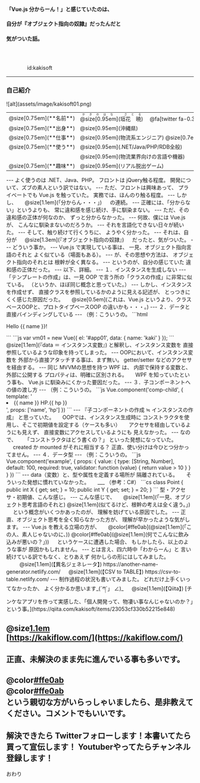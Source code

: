 #### 「Vue.js 分からーん！」と感じていたのは、
#### 自分が『オブジェクト指向の奴隷』だったんだと
#### 気がついた話。

　
　  
　  
　　　　id:kakisoft

---
### 自己紹介

<div class="left">
![alt](assets/image/kakisoft01.png)
</div>

<div class="right">
  <table style="white-space: nowrap;border-style: none;">
    <tr>
      <td>@size[0.75em](**名前**)</td>
      <td>
        <ruby>
        <rb>@size[0.95em](垣花　暁)</rb>
        <rp>（</rp>
        <rt>かきのはな　さとる</rt>
        <rp>）</rp>
        </ruby>
        　@fa[twitter fa-0.3x][@size[0.7em](kakisoft_tab)](https://twitter.com/kakisoft_tab)
      </td>
    </tr>
    <tr>
      <td>@size[0.75em](**出身**)</td>
      <td>@size[0.95em](沖縄県)</td>
    </tr>
    <tr>
      <td>@size[0.75em](**仕事**)</td>
      <td>@size[0.95em](物流系エンジニア) @size[0.7em](（フリーランス）)</td>
    </tr>
    <tr>
      <td>@size[0.75em](**使う**)</td>
      <td>@size[0.95em](.NET/Java/PHP/RDB全般)</td>
    </tr>
    <tr>
      <td>&nbsp;</td>
      <td>@size[0.95em](物流業界向けの言語や機器)</td>
    </tr>
    <tr>
      <td>@size[0.75em](**趣味**)</td>
      <td>@size[0.95em](リアル脱出ゲーム)</td>
    </tr>
  </table>
</div>
---
よく使うのは .NET、Java、PHP。  
フロントは jQuery触る程度。  
開発について、ズブの素人という訳ではない。
---
ただ、フロントは興味あって、  
プライベートでも Vue.js を触っていた。  
実務では、ほんのり触る程度。
---
しかし、  
　   
@size[1.1em](「分からん・・・」)  
　  
の連続。
---
正確には、「分からない」というよりも、  
常に違和感を感じ続け、手に馴染まない。
---
ただ、その違和感の正体が何なのか、  
ずっと分からなかった。
---
何故、僕には Vue.js が、  
こんなに馴染まないのだろうか。
---
それを言語化できない日々が続いた。
---
そして、触り続けて行くうちに、  
ようやく分かった。
---
それは、自分が  
　    
@size[1.3em](『オブジェクト指向の奴隷』)  
　   
だったと、気がついた。
---
どういう事か。
---
Vue.js で実現している事は、  
一見、オブジェクト指向言語のそれと   
よく似ている（場面もある）。
---
が、その思想や方法は、  
オブジェクト指向のそれとは  
根幹が全く異なる。
---
というのが、自分の感じていた  
違和感の正体だった。
---
以下、詳細。
---
１．インスタンスを生成しない
---
「テンプレートの作成」は、一見 OOP で言う所の「クラスの作成」に非常に似ている。  
（というか、ほぼ同じ概念と思っていた。）
---
しかし、インスタンスを作成せず、  
直接クラスを参照しているかのように見える記述が、  
とっつきにくく感じた原因だった。  
　  
@size[0.5em](これは、Vue.js というより、クラスベースOOPと、プロトタイプベースOOP の違いかも・・・。)
---
２．データと直接バインディングしている
---
（例：こういうの。
```html
  <div id="app01">
    <p>Hello {{ name }}!</p>
  </div>
```
```js
  var vm01 = new Vue({
    el: '#app01',
    data: {
      name: 'kaki'
    }
  });
```
@size[1.1em](『data ＝ インスタンス変数』)  
と解釈し、インスタンス変数を  
直接参照しているような印象を持ってしまった。  
---
OOPにおいて、インスタンス変数を  
外部から直接アタッチする事は、まず無い。  
getter/setter などのアクセサを経由する。
---
同じ MVVMの思想を持つ WPF は、  
内部で保持する変数と、外部に公開する  
プロパティは、明確に区別される。  
　  
WPF を知っていたという事も、  
Vue.js に馴染みにくかった要因だった。
---
３．子コンポーネントへの値の渡し方
---
（例：こういうの。
```js
Vue.component('comp-child', {
  template: '<li>{{ name }} HP.{{ hp }}</li>',
  props: ['name', 'hp']
})
```
---
『子コンポーネントの作成 ≒ インスタンスの作成』  
と思っていた。  
　  
OOPでは、インスタンス生成時に  
コンストラクタを使用し、そこで初期値を設定する（ケースも多い）  
　  
アクセサを経由しているようにも見えず、  
直接変数にアクセスしているようにも  
見えなかった。
---
なので、  
　  
「コンストラクタはどう書くの？」  
といった発想になっていた。  
　  
created か mounted がそれに相当する？  
正直、使い分けは今ひとつ分かってません。
---
４．データ型
---
（例：こういうの。
```js
Vue.component('example', {
  props: {
    value: {
      type: [String, Number],
      default: 100,
      required: true,
      validator: function (value) {
        return value > 10
      }
    }
  }
})
```
---
data（変数）と、型や属性を定義する場所が  
隔離されている。  
　  
そういった発想に慣れていなかった。  
　  
___
（参考：C#）
```cs
class Point
{
    public int X { get; set; } = 10;
    public int Y { get; set; } = 20;
}
```
型・アクセサ・初期値、こんな感じ。
---
こんな感じで、  
　  
@size[1.1em](「一見、オブジェクト思考言語のそれと)  
@size[1.1em](似てるけど、根幹の考えは全く違う。」)  
　  
という概念がいくつかあったのが、  
理解を妨げている原因でした。
---
正直、オブジェクト思考を全く知らなかった方が、
理解が早かったような気がします。
---
Vue.js を教える立場の方が、  
　  
@color[#ffe0ab](@size[1.1em](「この人、素人じゃないのに、))  
@color[#ffe0ab](@size[1.1em](何でこんなに飲み込みが悪いの？」))  
　  
というケースに遭遇した場合、  
もしかしたら、以上のような事が  
原因かもしれません。
---
とは言え、四六時中「わからーん」と  
言い続けている訳でもなく、とりあえず  
何かしらの形にはしてみました。  
　  
　  
@size[1.1em](【異名ジェネレータ】)   
https://another-name-generator.netlify.com/  
　  
@size[1.1em](【CSV to TABLE】)   
https://csv-to-table.netlify.com/  
---
制作過程の状況も書いてみました。  
どれだけ上手くいってなかったか、  
よく分かるか思います_(´ཀ`」 ∠)_  
　  
@size[1.1em](【Qiita】)   
[チンケなアプリを作って実感した、「個人開発って、物凄い事なんじゃないのか？」という事。](https://qiita.com/kakisoft/items/23053cf330b52215e848)  
　  
  
@size[1.1em](【制作過程の雑多な記録（ブログ）】)   
[https://kakiflow.com/](https://kakiflow.com/)  
---
正直、未解決のまま先に進んでいる事も多いです。  
　  
@color[#ffe0ab](「ははっ。こんな事もわかんねーのかよ。)  
@color[#ffe0ab](しょーがねーな。俺が教えてやるよ。」)
　  
という親切な方がいらっしゃいましたら、是非教えてください。コメントでもいいです。  
　  
解決できたら Twitterフォローします！本書いてたら買って宣伝します！
Youtuberやってたらチャンネル登録します！
---
おわり
